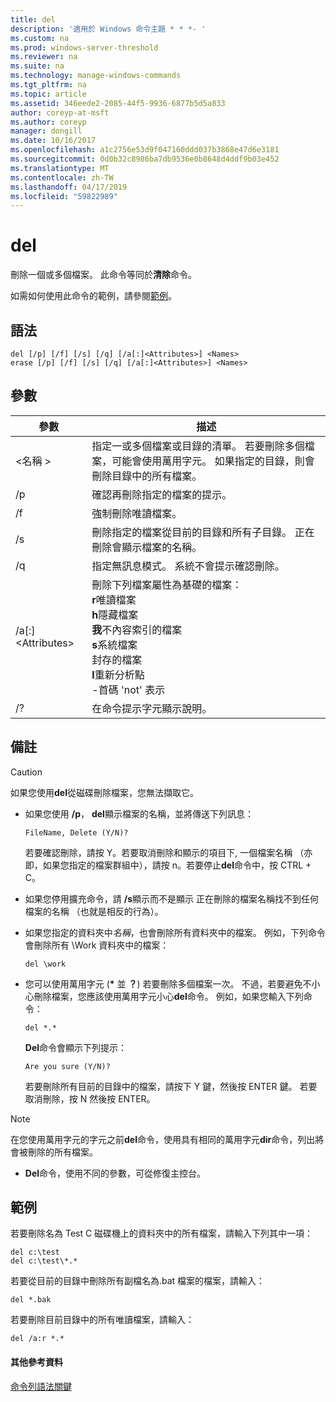 ```yaml
---
title: del
description: '適用於 Windows 命令主題 * * *- '
ms.custom: na
ms.prod: windows-server-threshold
ms.reviewer: na
ms.suite: na
ms.technology: manage-windows-commands
ms.tgt_pltfrm: na
ms.topic: article
ms.assetid: 346eede2-2085-44f5-9936-6877b5d5a833
author: coreyp-at-msft
ms.author: coreyp
manager: dongill
ms.date: 10/16/2017
ms.openlocfilehash: a1c2756e53d9f047160ddd037b3868e47d6e3181
ms.sourcegitcommit: 0d0b32c8986ba7db9536e0b8648d4ddf9b03e452
ms.translationtype: MT
ms.contentlocale: zh-TW
ms.lasthandoff: 04/17/2019
ms.locfileid: "59822989"
---
```

# <a name="del"></a>del



刪除一個或多個檔案。 此命令等同於**清除**命令。

如需如何使用此命令的範例，請參閱[範例](#BKMK_examples)。

## <a name="syntax"></a>語法

```
del [/p] [/f] [/s] [/q] [/a[:]<Attributes>] <Names>
erase [/p] [/f] [/s] [/q] [/a[:]<Attributes>] <Names>
```

## <a name="parameters"></a>參數

|參數|描述|
|---------|-----------|
|\<名稱 >|指定一或多個檔案或目錄的清單。 若要刪除多個檔案，可能會使用萬用字元。 如果指定的目錄，則會刪除目錄中的所有檔案。|
|/p|確認再刪除指定的檔案的提示。|
|/f|強制刪除唯讀檔案。|
|/s|刪除指定的檔案從目前的目錄和所有子目錄。 正在刪除會顯示檔案的名稱。|
|/q|指定無訊息模式。 系統不會提示確認刪除。|
|/a[:]\<Attributes>|刪除下列檔案屬性為基礎的檔案：</br>**r**唯讀檔案</br>**h**隱藏檔案</br>**我**不內容索引的檔案</br>**s**系統檔案</br>封存的檔案</br>**l**重新分析點</br>-首碼 'not' 表示|
|/?|在命令提示字元顯示說明。|

## <a name="remarks"></a>備註

> [!CAUTION]
> 如果您使用**del**從磁碟刪除檔案，您無法擷取它。
-   如果您使用 **/p**， **del**顯示檔案的名稱，並將傳送下列訊息：

    `FileName, Delete (Y/N)?`

    若要確認刪除，請按 Y。若要取消刪除和顯示的項目下, 一個檔案名稱 （亦即，如果您指定的檔案群組中），請按 n。若要停止**del**命令中，按 CTRL + C。
-   如果您停用擴充命令，請 **/s**顯示而不是顯示 正在刪除的檔案名稱找不到任何檔案的名稱 （也就是相反的行為）。
-   如果您指定的資料夾中*名稱*，也會刪除所有資料夾中的檔案。 例如，下列命令會刪除所有 \Work 資料夾中的檔案：  
    ```
    del \work
    ```  
-   您可以使用萬用字元 (**&#42;** 並 **？**) 若要刪除多個檔案一次。 不過，若要避免不小心刪除檔案，您應該使用萬用字元小心**del**命令。 例如，如果您輸入下列命令：  
    ```
    del *.*
    ```  
    **Del**命令會顯示下列提示：

    `Are you sure (Y/N)?`

    若要刪除所有目前的目錄中的檔案，請按下 Y 鍵，然後按 ENTER 鍵。 若要取消刪除，按 N 然後按 ENTER。

> [!NOTE]
> 在您使用萬用字元的字元之前**del**命令，使用具有相同的萬用字元**dir**命令，列出將會被刪除的所有檔案。
-   **Del**命令，使用不同的參數，可從修復主控台。

## <a name="BKMK_examples"></a>範例

若要刪除名為 Test C 磁碟機上的資料夾中的所有檔案，請輸入下列其中一項：
```
del c:\test
del c:\test\*.*
```
若要從目前的目錄中刪除所有副檔名為.bat 檔案的檔案，請輸入：
```
del *.bak
```
若要刪除目前目錄中的所有唯讀檔案，請輸入：
```
del /a:r *.*
```

#### <a name="additional-references"></a>其他參考資料

[命令列語法關鍵](command-line-syntax-key.md)